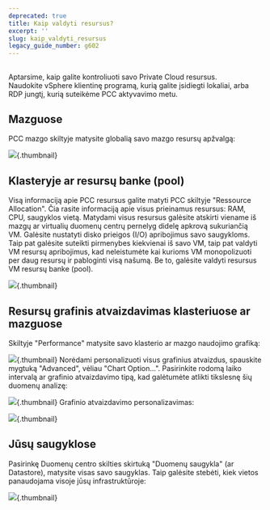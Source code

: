 ```yaml
---
deprecated: true
title: Kaip valdyti resursus?
excerpt: ''
slug: kaip_valdyti_resursus
legacy_guide_number: g602
---
```



## 
Aptarsime, kaip galite kontroliuoti savo Private Cloud resursus.  
Naudokite vSphere klientinę programą, kurią galite įsidiegti lokaliai, arba RDP jungtį, kurią suteikėme PCC aktyvavimo metu.


## Mazguose
PCC mazgo skiltyje matysite globalią savo mazgo resursų apžvalgą:

![](images/img_98.jpg){.thumbnail}


## Klasteryje ar resursų banke (pool)
Visą informaciją apie PCC resursus galite matyti PCC skiltyje "Ressource Allocation".
Čia rasite informaciją apie visus prieinamus resursus: RAM, CPU, saugyklos vietą. Matydami visus resursus galėsite atskirti viename iš mazgų ar virtualių duomenų centrų pernelyg didelę apkrovą sukuriančią VM. Galėsite nustatyti disko prieigos (I/O) apribojimus savo saugykloms. Taip pat galėsite suteikti pirmenybes kiekvienai iš savo VM, taip pat valdyti VM resursų apribojimus, kad neleistumėte kai kurioms VM monopolizuoti per daug resursų ir pabloginti visą našumą. Be to, galėsite valdyti resursus VM resursų banke (pool).

![](images/img_96.jpg){.thumbnail}


## Resursų grafinis atvaizdavimas klasteriuose ar mazguose
Skiltyje "Performance" matysite savo klasterio ar mazgo naudojimo grafiką:

![](images/img_95.jpg){.thumbnail}
Norėdami personalizuoti visus grafinius atvaizdus, spauskite mygtuką "Advanced", vėliau "Chart Option...". 
Pasirinkite rodomą laiko intervalą ar grafinio atvaizdavimo tipą, kad galėtumėte atlikti tikslesnę šių duomenų analizę:

![](images/img_100.jpg){.thumbnail}
Grafinio atvaizdavimo personalizavimas:

![](images/img_101.jpg){.thumbnail}


## Jūsų saugyklose
Pasirinkę Duomenų centro skilties skirtuką "Duomenų saugykla" (ar Datastore), matysite visas savo saugyklas. Taip galėsite stebėti, kiek vietos panaudojama visoje jūsų infrastruktūroje:

![](images/img_102.jpg){.thumbnail}

